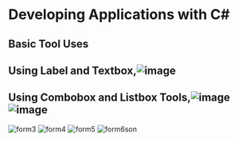 # Developing Applications with C#
## Basic Tool Uses
## Using Label and Textbox,![image](https://github.com/omerfarukkpala/Developing-Applications-with-C-/assets/101570820/aa6a2b4d-8fc6-431d-9be9-85b4cb48cae7)
## Using Combobox and Listbox Tools,![image](https://github.com/omerfarukkpala/Developing-Applications-with-C-/assets/101570820/51c73ad9-919b-40dd-993b-d35e21e8d57c) ![image](https://github.com/omerfarukkpala/Developing-Applications-with-C-/assets/101570820/cc505b36-4ee5-44d5-9616-b3c077625bad)

![form3](https://github.com/omerfarukkpala/Developing-Applications-with-C-/assets/101570820/f989f7e6-ecf5-4dca-a2f2-e831e2c144cc)
![form4](https://github.com/omerfarukkpala/Developing-Applications-with-C-/assets/101570820/7b6a4e29-751c-4de5-9fbf-bd66ee8c1f30)
![form5](https://github.com/omerfarukkpala/Developing-Applications-with-C-/assets/101570820/4d992b88-f29e-407f-b1ef-fff12b3e61c9)
![form6son](https://github.com/omerfarukkpala/Developing-Applications-with-C-/assets/101570820/bba95ef0-1b40-4b0c-954d-380134cf37a2)
